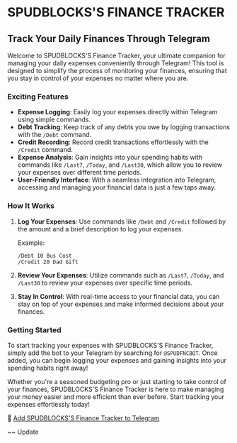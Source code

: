 # SPUDBLOCKS'S FINANCE TRACKER

## Track Your Daily Finances Through Telegram

Welcome to SPUDBLOCKS'S Finance Tracker, your ultimate companion for managing your daily expenses conveniently through Telegram! This tool is designed to simplify the process of monitoring your finances, ensuring that you stay in control of your expenses no matter where you are.

### Exciting Features

- **Expense Logging**: Easily log your expenses directly within Telegram using simple commands.
- **Debt Tracking**: Keep track of any debts you owe by logging transactions with the `/Debt` command.
- **Credit Recording**: Record credit transactions effortlessly with the `/Credit` command.
- **Expense Analysis**: Gain insights into your spending habits with commands like `/Last7`, `/Today`, and `/Last30`, which allow you to review your expenses over different time periods.
- **User-Friendly Interface**: With a seamless integration into Telegram, accessing and managing your financial data is just a few taps away.

### How It Works

1. **Log Your Expenses**: Use commands like `/Debt` and `/Credit` followed by the amount and a brief description to log your expenses.
   
   Example:
   ```
   /Debt 10 Bus Cost
   /Credit 20 Dad Gift
   ```

2. **Review Your Expenses**: Utilize commands such as `/Last7`, `/Today`, and `/Last30` to review your expenses over specific time periods.

3. **Stay In Control**: With real-time access to your financial data, you can stay on top of your expenses and make informed decisions about your finances.

### Getting Started

To start tracking your expenses with SPUDBLOCKS'S Finance Tracker, simply add the bot to your Telegram by searching for `@SPUDFNCBOT`. Once added, you can begin logging your expenses and gaining insights into your spending habits right away!

Whether you're a seasoned budgeting pro or just starting to take control of your finances, SPUDBLOCKS'S Finance Tracker is here to make managing your money easier and more efficient than ever before. Start tracking your expenses effortlessly today!

🔗 [Add SPUDBLOCKS'S Finance Tracker to Telegram](https://t.me/SPUDFNCBOT)

~~ Update
